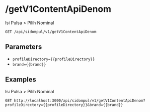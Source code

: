# /getV1ContentApiDenom
Isi Pulsa &gt; Pilih Nominal


```
GET /api/sidompul/v1/getV1ContentApiDenom
```

## Parameters
- `profileDirectory={{profileDirectory}}` 
- `brand={{brand}}` 

## Examples

Isi Pulsa &gt; Pilih Nominal

```
GET http://localhost:3000/api/sidompul/v1/getV1ContentApiDenom?profileDirectory={{profileDirectory}}&brand={{brand}}


```


